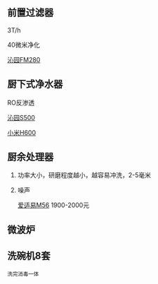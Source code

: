 ## 前置过滤器

3T/h

40微米净化

[沁园FM280](https://item.jd.com/8922059.html)

## 厨下式净水器

RO反渗透

[沁园S500](https://item.jd.com/100005562606.html)

[小米H600](https://www.mi.com/buy/detail?product_id=12965&cfrom=search)

## 厨余处理器

1. 功率大小，研磨程度越小，越容易冲洗，2-5毫米

2. 噪声

   [爱适易M56](https://item.jd.com/1781547716.html) 1900-2000元





## 微波炉

## 洗碗机8套
    洗完消毒一体


